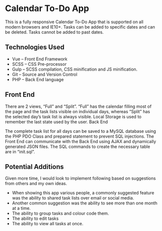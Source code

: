 # Calendar To-Do App

This is a fully responsive Calendar To-Do App that is supported on all modern browsers and IE10+. Tasks can be added to specific dates and can be deleted. Tasks cannot be added to past dates.

## Technologies Used

* Vue – Front End Framework
* SCSS – CSS Pre-processor
* Gulp – SCSS compilation, CSS minification and JS minification.
* Git – Source and Version Control
* PHP – Back End language

## Front End

There are 2 views, “Full” and “Split”. “Full” has the calendar filling most of the page and the task lists visible on individual days, whereas “Split” has the selected day’s task list is always visible. Local Storage is used to remember the last state used by the user.
Back End

The complete task list for all days can be saved to a MySQL database using the PHP PDO Class and prepared statement to prevent SQL injections. The Front End can communicate with the Back End using AJAX and dynamically generated JSON files.
The SQL commands to create the necessary table are in “init.sql”.

## Potential Additions

Given more time, I would look to implement following based on suggestions from others and my own ideas.

* When showing this app various people, a commonly suggested feature was the ability to shared task lists over email or social media.
* Another common suggestion was the ability to see more than one month at a time.
* The ability to group tasks and colour code them.
* The ability to edit tasks
* The ability to view all tasks at once.

